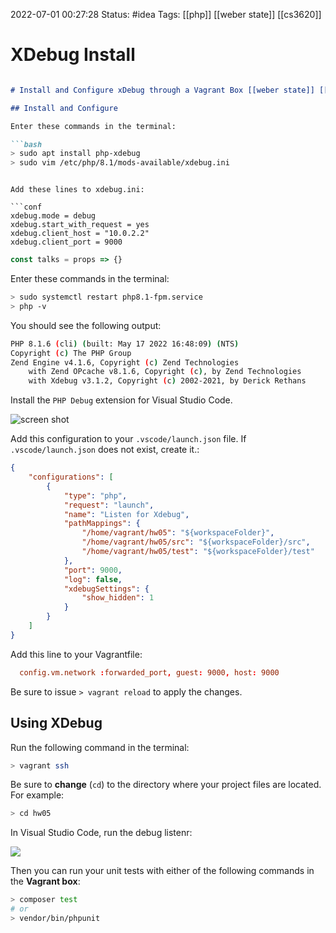  2022-07-01 00:27:28
Status: #idea
Tags: [[php]] [[weber state]] [[cs3620]]

# XDebug Install
```markdown

# Install and Configure xDebug through a Vagrant Box [[weber state]] [[cs3620]]

## Install and Configure

Enter these commands in the terminal:

```bash
> sudo apt install php-xdebug
> sudo vim /etc/php/8.1/mods-available/xdebug.ini
```
```

Add these lines to xdebug.ini:

```conf
xdebug.mode = debug
xdebug.start_with_request = yes
xdebug.client_host = "10.0.2.2"
xdebug.client_port = 9000
```

```js
const talks = props => {}
```

Enter these commands in the terminal:

```bash
> sudo systemctl restart php8.1-fpm.service
> php -v
```

You should see the following output:

```bash
PHP 8.1.6 (cli) (built: May 17 2022 16:48:09) (NTS)
Copyright (c) The PHP Group
Zend Engine v4.1.6, Copyright (c) Zend Technologies
    with Zend OPcache v8.1.6, Copyright (c), by Zend Technologies
    with Xdebug v3.1.2, Copyright (c) 2002-2021, by Derick Rethans
```

Install the `PHP Debug` extension for Visual Studio Code.

![screen shot](https://user-images.githubusercontent.com/2124790/173271159-79034a66-0a39-4e6f-affd-d06a54443095.png)

Add this configuration to your `.vscode/launch.json` file. If `.vscode/launch.json` does not exist, create it.:

```json
{
    "configurations": [
        {
            "type": "php",
            "request": "launch",
            "name": "Listen for Xdebug",
            "pathMappings": {
                "/home/vagrant/hw05": "${workspaceFolder}",
                "/home/vagrant/hw05/src": "${workspaceFolder}/src",
                "/home/vagrant/hw05/test": "${workspaceFolder}/test"
            },
            "port": 9000,
            "log": false,
            "xdebugSettings": {
                "show_hidden": 1
            }
        }
    ]
}
```

Add this line to your Vagrantfile:

```conf
  config.vm.network :forwarded_port, guest: 9000, host: 9000
```

Be sure to issue `> vagrant reload` to apply the changes.

## Using XDebug

Run the following command in the terminal:

```bash
> vagrant ssh
```

Be sure to **change** (`cd`) to the directory where your project files are located. For example:

```bash
> cd hw05
```

In Visual Studio Code, run the debug listenr:

![](https://user-images.githubusercontent.com/2124790/173271209-9c4ddf4b-cd94-4b7d-b3e8-c41331532b51.png)

Then you can run your unit tests with either of the following commands in the **Vagrant box**:

```bash
> composer test
# or
> vendor/bin/phpunit
```
```